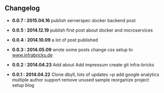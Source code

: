 ## Changelog

- **0.0.7 : 2015.04.16**
  publish serverspec docker backend post
- **0.0.5 : 2014.12.19**
  publish first post about docker and microservices

- **0.0.4 : 2014.10.09**
  a lot of post published

- **0.0.3 : 2014.05.09**
  wrote some posts
  change css
  setup to www.infrabricks.de

- **0.0.2 : 2014.04.23**
  Add about
  Add impressum
  create git infra-bricks

- **0.0.1 : 2014.04.22**
  Clone dbyll, lots of updates =p
  add google analytics
  multiple author support
  remove unused sample
  reorganize project  
  setup blog
